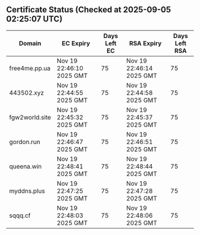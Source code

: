 ## Certificate Status (Checked at 2025-09-05 02:25:07 UTC)
| Domain | EC Expiry | Days Left EC | RSA Expiry | Days Left RSA |
|--------|-----------|-------------|------------|--------------|
| free4me.pp.ua | Nov 19 22:46:10 2025 GMT | 75 | Nov 19 22:46:14 2025 GMT | 75 |
| 443502.xyz | Nov 19 22:44:55 2025 GMT | 75 | Nov 19 22:44:58 2025 GMT | 75 |
| fgw2world.site | Nov 19 22:45:32 2025 GMT | 75 | Nov 19 22:45:37 2025 GMT | 75 |
| gordon.run | Nov 19 22:46:47 2025 GMT | 75 | Nov 19 22:46:51 2025 GMT | 75 |
| queena.win | Nov 19 22:48:41 2025 GMT | 75 | Nov 19 22:48:44 2025 GMT | 75 |
| myddns.plus | Nov 19 22:47:25 2025 GMT | 75 | Nov 19 22:47:28 2025 GMT | 75 |
| sqqq.cf | Nov 19 22:48:03 2025 GMT | 75 | Nov 19 22:48:06 2025 GMT | 75 |
